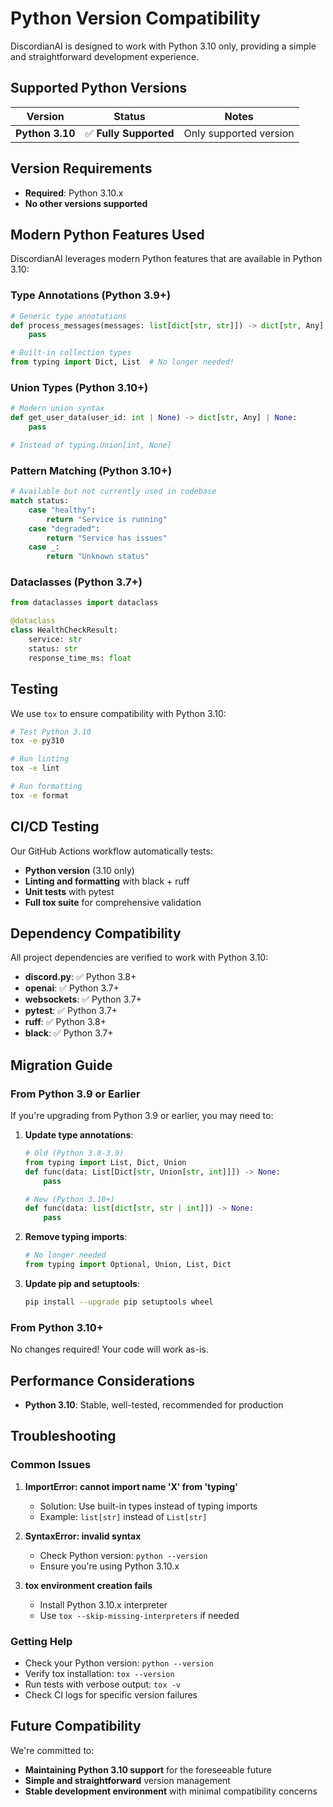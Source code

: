 # Python Version Compatibility

DiscordianAI is designed to work with Python 3.10 only, providing a simple and straightforward development experience.

## Supported Python Versions

| Version | Status | Notes |
|---------|--------|-------|
| **Python 3.10** | ✅ **Fully Supported** | Only supported version |

## Version Requirements

- **Required**: Python 3.10.x
- **No other versions supported**

## Modern Python Features Used

DiscordianAI leverages modern Python features that are available in Python 3.10:

### Type Annotations (Python 3.9+)
```python
# Generic type annotations
def process_messages(messages: list[dict[str, str]]) -> dict[str, Any]:
    pass

# Built-in collection types
from typing import Dict, List  # No longer needed!
```

### Union Types (Python 3.10+)
```python
# Modern union syntax
def get_user_data(user_id: int | None) -> dict[str, Any] | None:
    pass

# Instead of typing.Union[int, None]
```

### Pattern Matching (Python 3.10+)
```python
# Available but not currently used in codebase
match status:
    case "healthy":
        return "Service is running"
    case "degraded":
        return "Service has issues"
    case _:
        return "Unknown status"
```

### Dataclasses (Python 3.7+)
```python
from dataclasses import dataclass

@dataclass
class HealthCheckResult:
    service: str
    status: str
    response_time_ms: float
```

## Testing

We use `tox` to ensure compatibility with Python 3.10:

```bash
# Test Python 3.10
tox -e py310

# Run linting
tox -e lint

# Run formatting
tox -e format
```

## CI/CD Testing

Our GitHub Actions workflow automatically tests:
- **Python version** (3.10 only)
- **Linting and formatting** with black + ruff
- **Unit tests** with pytest
- **Full tox suite** for comprehensive validation

## Dependency Compatibility

All project dependencies are verified to work with Python 3.10:

- **discord.py**: ✅ Python 3.8+
- **openai**: ✅ Python 3.7+
- **websockets**: ✅ Python 3.7+
- **pytest**: ✅ Python 3.7+
- **ruff**: ✅ Python 3.8+
- **black**: ✅ Python 3.7+

## Migration Guide

### From Python 3.9 or Earlier

If you're upgrading from Python 3.9 or earlier, you may need to:

1. **Update type annotations**:
   ```python
   # Old (Python 3.8-3.9)
   from typing import List, Dict, Union
   def func(data: List[Dict[str, Union[str, int]]]) -> None:
       pass
   
   # New (Python 3.10+)
   def func(data: list[dict[str, str | int]]) -> None:
       pass
   ```

2. **Remove typing imports**:
   ```python
   # No longer needed
   from typing import Optional, Union, List, Dict
   ```

3. **Update pip and setuptools**:
   ```bash
   pip install --upgrade pip setuptools wheel
   ```

### From Python 3.10+

No changes required! Your code will work as-is.

## Performance Considerations

- **Python 3.10**: Stable, well-tested, recommended for production

## Troubleshooting

### Common Issues

1. **ImportError: cannot import name 'X' from 'typing'**
   - Solution: Use built-in types instead of typing imports
   - Example: `list[str]` instead of `List[str]`

2. **SyntaxError: invalid syntax**
   - Check Python version: `python --version`
   - Ensure you're using Python 3.10.x

3. **tox environment creation fails**
   - Install Python 3.10.x interpreter
   - Use `tox --skip-missing-interpreters` if needed

### Getting Help

- Check your Python version: `python --version`
- Verify tox installation: `tox --version`
- Run tests with verbose output: `tox -v`
- Check CI logs for specific version failures

## Future Compatibility

We're committed to:
- **Maintaining Python 3.10 support** for the foreseeable future
- **Simple and straightforward** version management
- **Stable development environment** with minimal compatibility concerns

